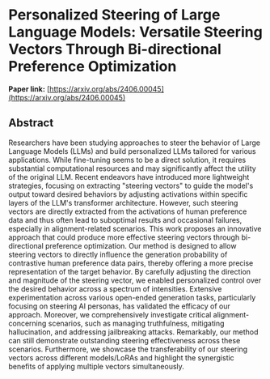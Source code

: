 # Personalized Steering of Large Language Models: Versatile Steering Vectors Through Bi-directional Preference Optimization

**Paper link:** [https://arxiv.org/abs/2406.00045](https://arxiv.org/abs/2406.00045)

## Abstract

Researchers have been studying approaches to steer the behavior of Large Language Models (LLMs) and build personalized LLMs tailored for various applications. While fine-tuning seems to be a direct solution, it requires substantial computational resources and may significantly affect the utility of the original LLM. Recent endeavors have introduced more lightweight strategies, focusing on extracting "steering vectors" to guide the model's output toward desired behaviors by adjusting activations within specific layers of the LLM's transformer architecture. However, such steering vectors are directly extracted from the activations of human preference data and thus often lead to suboptimal results and occasional failures, especially in alignment-related scenarios. This work proposes an innovative approach that could produce more effective steering vectors through bi-directional preference optimization. Our method is designed to allow steering vectors to directly influence the generation probability of contrastive human preference data pairs, thereby offering a more precise representation of the target behavior. By carefully adjusting the direction and magnitude of the steering vector, we enabled personalized control over the desired behavior across a spectrum of intensities. Extensive experimentation across various open-ended generation tasks, particularly focusing on steering AI personas, has validated the efficacy of our approach. Moreover, we comprehensively investigate critical alignment-concerning scenarios, such as managing truthfulness, mitigating hallucination, and addressing jailbreaking attacks. Remarkably, our method can still demonstrate outstanding steering effectiveness across these scenarios. Furthermore, we showcase the transferability of our steering vectors across different models/LoRAs and highlight the synergistic benefits of applying multiple vectors simultaneously. 